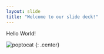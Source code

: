 ```yaml
---
layout: slide
title: "Welcome to our slide deck!"
---
```


Hello World!

![poptocat](https://octodex.github.com/images/poptocat.png)
{: .center}
